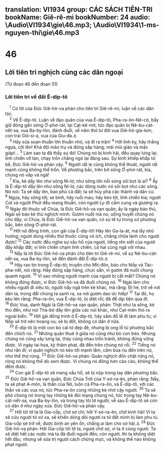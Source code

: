 translation: VI1934
group: CÁC SÁCH TIÊN-TRI
bookName: Giê-rê-mi 
bookNumber: 24
audio: \Audio\VI1934\gie\46.mp3; \Audio\VI1934\1-ms-nguyen-thi\gie\46.mp3
-------

<div class="title"><h1>46</h1><h2>Lời tiên tri nghịch cùng các dân ngoại</h2><p>(Từ đoạn 46 đến đoạn 51)</p><h3>Lời tiên tri về đất Ê-díp-tô</h3></div>
<span class="verse gie_46_1"> <sup>1</sup> Có lời của Đức Giê-hô-va phán cho tiên tri Giê-rê-mi, luận về các dân tộc. <br/></span>
<span class="verse gie_46_2"> <sup>2</sup> Về Ê-díp-tô. Luận về đạo quân của vua Ê-díp-tô, Pha-ra-ôn-Nê-cô, bấy giờ đóng gần sông Ơ-phơ-rát, tại Cạt-kê-mít; tức đạo quân bị Nê-bu-cát-nết-sa, vua Ba-by-lôn, đánh đuổi, về năm thứ tư đời vua Giê-hô-gia-kim, con trai Giô-si-a, vua của Giu-đa.<a data-toggle="tooltip" data-placement="bottom" title="Es 19:1-25; Exe 29:1–32:32">⚓</a><br/></span>
<span class="verse gie_46_3"> <sup>3</sup> Hãy sửa soạn thuẫn lớn thuẫn nhỏ, và đi ra trận! </span>
<span class="verse gie_46_4"><sup>4</sup> Hỡi lính kỵ, hãy thắng ngựa, cỡi lên! Khá đội mão trụ và đứng sắp hàng; mài mũi giáo và mặc giáp!… </span>
<span class="verse gie_46_5"><sup>5</sup> Làm sao ta đã thấy sự đó! Chúng nó bị kinh hãi, đều quay lưng lại; lính chiến vỡ tan, chạy trốn chẳng ngó lại đàng sau. Sự kinh khiếp khắp tứ bề, Đức Giê-hô-va phán vậy. </span>
<span class="verse gie_46_6"><sup>6</sup> Người rất lẹ cũng không thể thoát, người rất mạnh cũng không thể trốn. Về phương bắc, trên bờ sông Ơ-phơ-rát, kìa, chúng nó vấp và ngã! <br/></span>
<span class="verse gie_46_7"> <sup>7</sup> Kìa, kẻ dấy lên như sông Ni-lơ, như sông lớn nổi sóng sôi bọt là ai? </span>
<span class="verse gie_46_8"><sup>8</sup> Ấy là Ê-díp-tô dấy lên như sông Ni-lơ, các dòng nước nó sôi bọt như các sông. Nó nói: Ta sẽ dấy lên, bao phủ cả đất; ta sẽ hủy phá các thành và dân cư. </span>
<span class="verse gie_46_9"><sup>9</sup> Ngựa, hãy xông tới; xe binh, hãy ruổi mau; hãy kéo tới, lính chiến kia; người Cút và người Phút đều mang thuẫn, còn người Ly-đi cầm cung và giương ra. </span>
<span class="verse gie_46_10"><sup>10</sup> Ngày đó thuộc về Chúa, là Đức Giê-hô-va vạn quân; ấy là ngày báo thù, Ngài sẽ báo kẻ thù nghịch mình. Gươm nuốt mà no, uống huyết chúng nó cho đầy; vì Chúa, là Đức Giê-hô-va vạn quân, có sự tế tự trong xứ phương bắc, bên sông Ơ-phơ-rát. <br/></span>
<span class="verse gie_46_11"> <sup>11</sup> Hỡi nữ đồng trinh, con gái của Ê-díp-tô! Hãy lên Ga-la-át, mà lấy nhũ hương; ngươi dùng nhiều thứ thuốc cũng vô ích, chẳng chữa lành cho ngươi được! </span>
<span class="verse gie_46_12"><sup>12</sup> Các nước đều nghe sự xấu hổ của ngươi, tiếng rên siết của ngươi đầy khắp đất; vì lính chiến chạm lính chiến, cả hai cùng ngã với nhau. <br/></span>
<span class="verse gie_46_13"> <sup>13</sup> Nầy là lời Đức Giê-hô-va phán cho tiên tri Giê-rê-mi, về sự Nê-bu-cát-nết-sa, vua Ba-by-lôn, sẽ đến đánh đất Ê-díp-tô:<a data-toggle="tooltip" data-placement="bottom" title="Gie 43:10-13">⚓</a><br/></span>
<span class="verse gie_46_14"> <sup>14</sup> Hãy rao tin trong Ê-díp-tô; truyền cho Mít-đôn, báo cho Nốp và Tác-pha-nết, nói rằng: Hãy đứng sắp hàng, chực sẵn, vì gươm đã nuốt chung quanh ngươi. </span>
<span class="verse gie_46_15"><sup>15</sup> Vì sao những người mạnh của ngươi bị cất mất? Chúng nó không đứng được, vì Đức Giê-hô-va đã đuổi chúng nó. </span>
<span class="verse gie_46_16"><sup>16</sup> Ngài làm cho nhiều người đi xiêu tó, người nầy ngã trên kẻ khác, mà rằng: Đi hè, trở về nơi dân ta, trong đất chúng ta sanh ra, xa nơi gươm dao ức hiếp! </span>
<span class="verse gie_46_17"><sup>17</sup> Tại đó, họ kêu lên rằng: Pha-ra-ôn, vua Ê-díp-tô, bị diệt rồi; đã để dịp tiện qua đi. </span>
<span class="verse gie_46_18"><sup>18</sup> Đức Vua, danh Ngài là Giê-hô-va vạn quân, phán: Thật như ta sống, kẻ thù đến, như núi Tha-bô dấy lên giữa các núi khác, như Cạt-mên thò ra ngoài biển. </span>
<span class="verse gie_46_19"><sup>19</sup> Hỡi gái đồng trinh ở Ê-díp-tô, hãy sắm đồ lề đi làm phu tù; vì Nốp sẽ trở nên hoang vu; sẽ bị đốt, không có dân ở nữa. <br/></span>
<span class="verse gie_46_20"> <sup>20</sup> Ê-díp-tô là một con bò cái tơ đẹp đẽ, nhưng bị ong lỗ từ phương bắc đến chích nó. </span>
<span class="verse gie_46_21"><sup>21</sup> Những quân thuê ở giữa nó cũng như bò con béo. Nhưng chúng nó cũng xây lưng lại, thảy cùng nhau trốn tránh, không đứng vững được. Vì ngày tai họa, kỳ thăm phạt, đã đến trên chúng nó rồi. </span>
<span class="verse gie_46_22"><sup>22</sup> Tiếng nó như rắn đi; vì quân nghịch nó kéo tới mạnh lắm, cầm búa rìu đến trên nó, như thể thợ rừng. </span>
<span class="verse gie_46_23"><sup>23</sup> Đức Giê-hô-va phán: Quân nghịch đốn chặt rừng nó, rừng nó không thể dò xem được. Vì chúng nó đông hơn cào cào, không thể đếm được. <br/></span>
<span class="verse gie_46_24"> <sup>24</sup> Con gái Ê-díp-tô sẽ mang xấu hổ, sẽ bị nộp trong tay dân phương bắc. </span>
<span class="verse gie_46_25"><sup>25</sup> Đức Giê-hô-va vạn quân, Đức Chúa Trời của Y-sơ-ra-ên, phán rằng: Nầy, ta sẽ phạt A-môn, là thần của Nô, luôn cả Pha-ra-ôn, và Ê-díp-tô, với các thần và các vua nó, tức Pha-ra-ôn cùng những kẻ nhờ cậy người. </span>
<span class="verse gie_46_26"><sup>26</sup> Ta sẽ phó chúng nó trong tay những kẻ đòi mạng chúng nó, tức trong tay Nê-bu-cát-nết-sa, vua Ba-by-lôn, và trong tay tôi tớ người; về sau Ê-díp-tô sẽ còn có dân ở như ngày xưa. Đức Giê-hô-va phán vậy. <br/></span>
<span class="verse gie_46_27"> <sup>27</sup> Hỡi tôi tớ ta là Gia-cốp, chớ sợ chi; hỡi Y-sơ-ra-ên, chớ kinh hãi! Vì ta sẽ cứu ngươi từ xứ xa, sẽ khiến dòng dõi ngươi ra từ đất mình bị làm phu tù. Gia-cốp sẽ trở về, được bình an yên ổn, chẳng ai làm cho sợ hãi.<a data-toggle="tooltip" data-placement="bottom" title="Gie 30:10-11">⚓</a></span>
<span class="verse gie_46_28"><sup>28</sup> Đức Giê-hô-va phán: Hỡi Gia-cốp tôi tớ ta, ngươi chớ sợ, vì ta ở cùng ngươi. Ta sẽ diệt hết các nước mà ta đã đuổi ngươi đến; còn ngươi, thì ta không diệt hết đâu, nhưng sẽ sửa trị ngươi cách chừng mực, và không thể nào không phạt ngươi. <br/></span>
